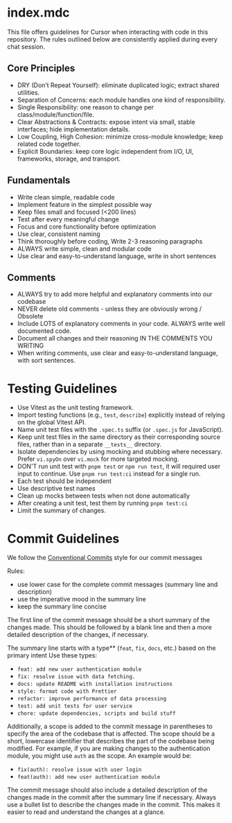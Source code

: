# index.mdc

This file offers guidelines for Cursor when interacting with code in this repository. The rules outlined below are consistently applied during every chat session.

## Core Principles
- DRY (Don’t Repeat Yourself): eliminate duplicated logic; extract shared utilities.
- Separation of Concerns: each module handles one kind of responsibility.
- Single Responsibility: one reason to change per class/module/function/file.
- Clear Abstractions & Contracts: expose intent via small, stable interfaces; hide implementation details.
- Low Coupling, High Cohesion: minimize cross-module knowledge; keep related code together.
- Explicit Boundaries: keep core logic independent from I/O, UI, frameworks, storage, and transport.

## Fundamentals
- Write clean simple, readable code
- Implement feature in the simplest possible way
- Keep files small and focused (<200 lines)
- Test after every meaningful change
- Focus and core functionality before optimization
- Use clear, consistent naming
- Think thoroughly before coding, Write 2-3 reasoning paragraphs
- ALWAYS write simple, clean and modular code
- Use clear and easy-to-understand language, write in short sentences

## Comments
- ALWAYS try to add more helpful and explanatory comments into our codebase
- NEVER delete old comments - unless they are obviously wrong / Obsolete
- Include LOTS of explanatory comments in your code. ALWAYS write well documented code.
- Document all changes and their reasoning IN THE COMMENTS YOU WRITING
- When writing comments, use clear and easy-to-understand language, with sort sentences.

# Testing Guidelines
- Use Vitest as the unit testing framework.
- Import testing functions (e.g., `test`, `describe`) explicitly instead of relying on the global Vitest API.
- Name unit test files with the `.spec.ts` suffix (or `.spec.js` for JavaScript).
- Keep unit test files in the same directory as their corresponding source files, rather than in a separate `__tests__` directory.
- Isolate dependencies by using mocking and stubbing where necessary. Prefer `vi.spyOn` over `vi.mock` for more targeted mocking.
- DON'T run unit test with `pnpm test` or `npm run test`, it will required user input to continue. Use `pnpm run test:ci` instead for a single run. 
- Each test should be independent
- Use descriptive test names
- Clean up mocks between tests when not done automatically
- After creating a unit test, test them by running `pnpm test:ci`
- Limit the summary of changes.
  
# Commit Guidelines

We follow the [Conventional Commits](https://www.conventionalcommits.org/en/v1.0.0/) style for our commit messages

Rules:  
- use lower case for the complete commit messages (summary line and description)
- use the imperative mood in the summary line
- keep the summary line concise

The first line of the commit message should be a short summary of the changes made. This should be followed by a blank line and then a more detailed description of the changes, if necessary.

The summary line starts with a type** (`feat`, `fix`, `docs`, etc.) based on the primary intent 
Use these types:
- `feat: add new user authentication module`
- `fix: resolve issue with data fetching.`
- `docs: update README with installation instructions`
- `style: format code with Prettier`
- `refactor: improve performance of data processing`
- `test: add unit tests for user service`
- `chore: update dependencies, scripts and build stuff`

Additionally, a scope is added to the commit message in parentheses to specify the area of the codebase that is affected. The scope should be a short, lowercase identifier that describes the part of the codebase being modified. For example, if you are making changes to the authentication module, you might use `auth` as the scope.
An example would be:
- `fix(auth): resolve issue with user login`
- `feat(auth): add new user authentication module`

The commit message should also include a detailed description of the changes made in the commit after the summary line if necessary.
Always use a bullet list to describe the changes made in the commit. This makes it easier to read and understand the changes at a glance.
